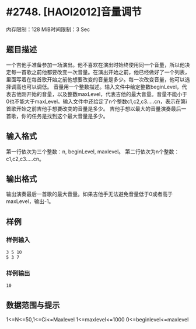 # #2748. [HAOI2012]音量调节

内存限制：128 MiB时间限制：3 Sec

## 题目描述

一个吉他手准备参加一场演出。他不喜欢在演出时始终使用同一个音量，所以他决定每一首歌之前他都要改变一次音量。在演出开始之前，他已经做好了一个列表，里面写着在每首歌开始之前他想要改变的音量是多少。每一次改变音量，他可以选择调高也可以调低。
音量用一个整数描述。输入文件中给定整数beginLevel，代表吉他刚开始的音量，以及整数maxLevel，代表吉他的最大音量。音量不能小于0也不能大于maxLevel。输入文件中还给定了n个整数c1,c2,c3&hellip;..cn，表示在第i首歌开始之前吉他手想要改变的音量是多少。
吉他手想以最大的音量演奏最后一首歌，你的任务是找到这个最大音量是多少。

## 输入格式

第一行依次为三个整数：n, beginLevel, maxlevel。
第二行依次为n个整数：c1,c2,c3&hellip;..cn。

## 输出格式

输出演奏最后一首歌的最大音量。如果吉他手无法避免音量低于0或者高于maxLevel，输出-1。

## 样例

### 样例输入

    
    3 5 10               
    5 3 7
    

### 样例输出

    
    10
    

## 数据范围与提示

1<=N<=50,1<=Ci<=Maxlevel 1<=maxlevel<=1000
0<=beginlevel<=maxlevel
